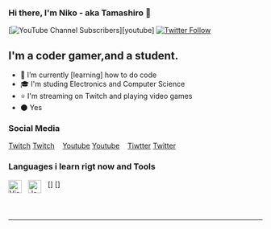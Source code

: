 ### Hi there, I'm Niko - aka Tamashiro 👋

[![YouTube Channel Subscribers](https://img.shields.io/youtube/channel/subscribers/UC36M2ySx5os5sCrXjSdcosw?logo=youtube&logoColor=red&style=for-the-badge)][youtube]
[![Twitter Follow](https://img.shields.io/twitter/follow/ulancu?color=1DA1F2&logo=twitter&style=for-the-badge)](https://twitter.com/intent/follow?original_referer=https%3A%2F%2Fgithub.com%2Fulancu&screen_name=ulancu)

## I'm a coder gamer,and a student.

- 👀 I’m currently [learning] how to do code
- 🎓 I'm studing Electronics and Computer Science
- ⭐️ I'm streaming on Twitch and playing video games
- 🌑 Yes

### Social Media

[Twitch](https://www.twitch.tv/nikodior#gh-light-mode-only)
[Twitch](https://www.twitch.tv/nikodior#gh-dark-mode-only)
&nbsp;&nbsp;
[Youtube](https://www.youtube.com/channel/UC36M2ySx5os5sCrXjSdcosw#gh-light-mode-only)
[Youtube](https://www.youtube.com/channel/UC36M2ySx5os5sCrXjSdcosw#gh-dark-mode-only)
&nbsp;&nbsp;
[Tiwtter](https://twitter.com/ulancu#gh-light-mode-only)
[Twitter](https://twitter.com/ulancu#gh-dark-mode-only)
&nbsp;&nbsp;

### Languages i learn rigt now and Tools

[<img align="left" alt="Visual Studio Code" width="26px" src="https://cdn.jsdelivr.net/gh/devicons/devicon/icons/vscode/vscode-original.svg" style="padding-right:10px;" />]
[<img align="left" alt="JavaScript" width="26px" src="https://cdn.jsdelivr.net/gh/devicons/devicon/icons/javascript/javascript-original.svg" style="padding-right:10px;" />]

<br />
<br />

---
